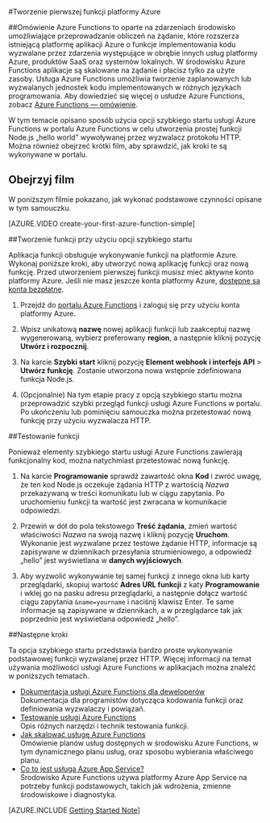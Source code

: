 <properties
   pageTitle="Tworzenie pierwszej funkcji platformy Azure | Microsoft Azure"
   description="Utwórz swoją pierwszą funkcję platformy Azure, aplikację niekorzystającą z serwera, w niespełna dwie minuty."
   services="functions"
   documentationCenter="na"
   authors="ggailey777"
   manager="erikre"
   editor=""
   tags=""
/>

<tags
   ms.service="functions"
   ms.devlang="multiple"
   ms.topic="hero-article"
   ms.tgt_pltfrm="multiple"
   ms.workload="na"
   ms.date="08/22/2016"
   ms.author="glenga"/>

#Tworzenie pierwszej funkcji platformy Azure

##Omówienie
Azure Functions to oparte na zdarzeniach środowisko umożliwiające przeprowadzanie obliczeń na żądanie, które rozszerza istniejącą platformę aplikacji Azure o funkcje implementowania kodu wyzwalane przez zdarzenia występujące w obrębie innych usług platformy Azure, produktów SaaS oraz systemów lokalnych. W środowisku Azure Functions aplikacje są skalowane na żądanie i płacisz tylko za użyte zasoby. Usługa Azure Functions umożliwia tworzenie zaplanowanych lub wyzwalanych jednostek kodu implementowanych w różnych językach programowania. Aby dowiedzieć się więcej o usłudze Azure Functions, zobacz [Azure Functions — omówienie](functions-overview.md).

W tym temacie opisano sposób użycia opcji szybkiego startu usługi Azure Functions w portalu Azure Functions w celu utworzenia prostej funkcji Node.js „hello world” wywoływanej przez wyzwalacz protokołu HTTP. Można również obejrzeć krótki film, aby sprawdzić, jak kroki te są wykonywane w portalu.

## Obejrzyj film

W poniższym filmie pokazano, jak wykonać podstawowe czynności opisane w tym samouczku. 

[AZURE.VIDEO create-your-first-azure-function-simple]

##Tworzenie funkcji przy użyciu opcji szybkiego startu

Aplikacja funkcji obsługuje wykonywanie funkcji na platformie Azure. Wykonaj poniższe kroki, aby utworzyć nową aplikację funkcji oraz nową funkcję. Przed utworzeniem pierwszej funkcji musisz mieć aktywne konto platformy Azure. Jeśli nie masz jeszcze konta platformy Azure, [dostępne są konta bezpłatne](https://azure.microsoft.com/free/).

1. Przejdź do [portalu Azure Functions](https://functions.azure.com/signin) i zaloguj się przy użyciu konta platformy Azure.

2. Wpisz unikatową **nazwę** nowej aplikacji funkcji lub zaakceptuj nazwę wygenerowaną, wybierz preferowany **region**, a następnie kliknij pozycję **Utwórz i rozpocznij**. 

3. Na karcie **Szybki start** kliknij pozycję **Element webhook i interfejs API**  >  **Utwórz funkcję**. Zostanie utworzona nowa wstępnie zdefiniowana funkcja Node.js. 

4. (Opcjonalnie) Na tym etapie pracy z opcją szybkiego startu można przeprowadzić szybki przegląd funkcji usługi Azure Functions w portalu.   Po ukończeniu lub pominięciu samouczka można przetestować nową funkcję przy użyciu wyzwalacza HTTP.

##Testowanie funkcji

Ponieważ elementy szybkiego startu usługi Azure Functions zawierają funkcjonalny kod, można natychmiast przetestować nową funkcję.

1. Na karcie **Programowanie** sprawdź zawartość okna **Kod** i zwróć uwagę, że ten kod Node.js oczekuje żądania HTTP z wartością *Nazwa* przekazywaną w treści komunikatu lub w ciągu zapytania. Po uruchomieniu funkcji ta wartość jest zwracana w komunikacie odpowiedzi.

2. Przewiń w dół do pola tekstowego **Treść żądania**, zmień wartość właściwości *Nazwa* na swoją nazwę i kliknij pozycję **Uruchom**. Wykonanie jest wyzwalane przez testowe żądanie HTTP, informacje są zapisywane w dziennikach przesyłania strumieniowego, a odpowiedź „hello” jest wyświetlana w **danych wyjściowych**. 

3. Aby wyzwolić wykonywanie tej samej funkcji z innego okna lub karty przeglądarki, skopiuj wartość **Adres URL funkcji** z katy **Programowanie** i wklej go na pasku adresu przeglądarki, a następnie dołącz wartość ciągu zapytania `&name=yourname` i naciśnij klawisz Enter. Te same informacje są zapisywane w dziennikach, a w przeglądarce tak jak poprzednio jest wyświetlana odpowiedź „hello”.

##Następne kroki

Ta opcja szybkiego startu przedstawia bardzo proste wykonywanie podstawowej funkcji wyzwalanej przez HTTP. Więcej informacji na temat używania możliwości usługi Azure Functions w aplikacjach można znaleźć w poniższych tematach.

+ [Dokumentacja usługi Azure Functions dla deweloperów](functions-reference.md)  
Dokumentacja dla programistów dotycząca kodowania funkcji oraz definiowania wyzwalaczy i powiązań.
+ [Testowanie usługi Azure Functions](functions-test-a-function.md)  
Opis różnych narzędzi i technik testowania funkcji.
+ [Jak skalować usługę Azure Functions](functions-scale.md)  
Omówienie planów usług dostępnych w środowisku Azure Functions, w tym dynamicznego planu usług, oraz sposobu wybierania właściwego planu. 
+ [Co to jest usługa Azure App Service?](../app-service/app-service-value-prop-what-is.md)  
Środowisko Azure Functions używa platformy Azure App Service na potrzeby funkcji podstawowych, takich jak wdrożenia, zmienne środowiskowe i diagnostyka. 

[AZURE.INCLUDE [Getting Started Note](../../includes/functions-get-help.md)]



<!--HONumber=sep16_HO1-->


